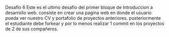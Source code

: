 Desafío 6
Este es el ultimo desafío del primer bloque de Introduccion a desarrollo web.
consiste en crear una pagina web en donde el usuario pueda ver nuestro CV y portafolio de proyectos anteriores.
posteriormente el estudiante debe forkear y por lo menos realizar 1 commit en los proyectos de 2 de sus compañeros.
